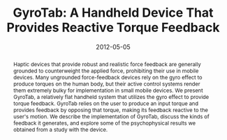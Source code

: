 ---
abstract: |-
  Haptic devices that provide robust and realistic force feedback are generally grounded to counterweight the applied force, prohibiting their use in mobile devices. Many ungrounded force-feedback devices rely on the gyro effect to produce torques on the human body, but their active control systems render them extremely bulky for implementation in small mobile devices. We present GyroTab, a relatively flat handheld system that utilizes the gyro effect to provide torque feedback. GyroTab relies on the user to produce an input torque and provides feedback by opposing that torque, making its feedback reactive to the user's motion. We describe the implementation of GyroTab, discuss the kinds of feedback it generates, and explore some of the psychophysical results we obtained from a study with the device.
authors:
- badshah
- gupta
- Daniel Morris
- patel
- Desney Tan
award: ''
bibtex: |-
  @inproceedings{Badshah:2012:GHD:2207676.2208731,
   author = {Badshah, Akash and Gupta, Sidhant and Morris, Daniel and Patel, Shwetak and Tan, Desney},
   title = {GyroTab: A Handheld Device That Provides Reactive Torque Feedback},
   booktitle = {Proceedings of the SIGCHI Conference on Human Factors in Computing Systems},
   series = {CHI '12},
   year = {2012},
   isbn = {978-1-4503-1015-4},
   location = {Austin, Texas, USA},
   pages = {3153--3156},
   numpages = {4},
   url = {http://doi.acm.org/10.1145/2207676.2208731},
   doi = {10.1145/2207676.2208731},
   acmid = {2208731},
   publisher = {ACM},
   address = {New York, NY, USA},
   keywords = {gyroscopic feedback, haptics},
  }
caption: ''
citation: |-
  Akash Badshah, Sidhant Gupta, Daniel Morris, Shwetak Patel, and Desney Tan. 2012. GyroTab: a handheld device that provides reactive torque feedback.  In Proceedings of the SIGCHI Conference on Human Factors in Computing Systems (CHI '12). ACM, New York, NY, USA,  3153-3156. DOI=http://dx.doi.org/10.1145/2207676.2208731
conference: Conference on Human Factors in Computing Systems (CHI), 2012
date: '2012-05-05'
image: ''
pdf: /pdfs/gyrotab.pdf
thumbnail: ''
title: 'GyroTab: A Handheld Device That Provides Reactive Torque Feedback'
video: ''
video_embed: ''
---